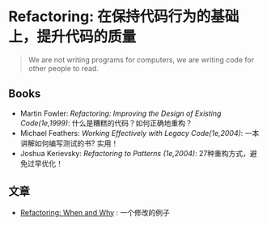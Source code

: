 # Refactoring: 在保持代码行为的基础上，提升代码的质量

>  We are not writing programs for computers, we are writing code for other people to read.

## Books 

* Martin Fowler: *Refactoring: Improving the Design of Existing Code(1e,1999)*: 什么是糟糕的代码？如何正确地重构？
* Michael Feathers: *Working Effectively with Legacy Code(1e,2004)*: 一本讲解如何编写测试的书? 实用！
* Joshua Kerievsky: *Refactoring to Patterns (1e,2004)*: 27种重构方式，避免过早优化！

## 文章

- [Refactoring: When and Why](https://medium.com/@audi17.2/refactoring-when-and-why-b5262ae92fcb) : 一个修改的例子